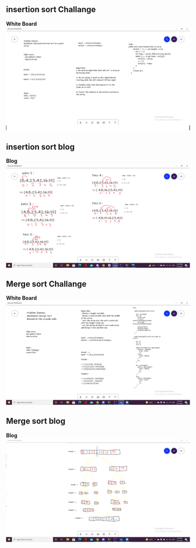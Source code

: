 ## insertion sort Challange


**White Board**
![WhiteBoard](insertionSort.png)

## insertion sort blog

**Blog**
![BLOG](BLOG1.png)

## Merge sort Challange

**White Board**
![WhiteBoard](mergeWhiteBoard.png)

## Merge sort blog

**Blog**
![BLOG](mergeSortblog.png)



